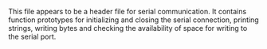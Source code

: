 This file appears to be a header file for serial communication. It contains function prototypes for initializing and closing the serial connection, printing strings, writing bytes and checking the availability of space for writing to the serial port.